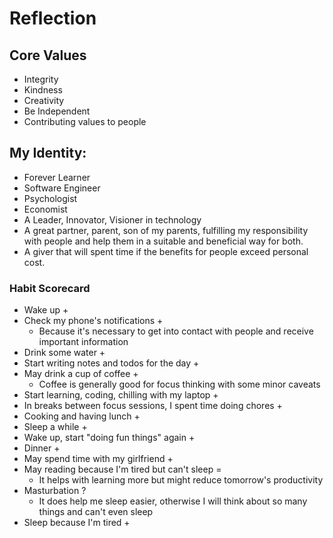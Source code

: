 # Reflection

## Core Values

- Integrity
- Kindness
- Creativity
- Be Independent
- Contributing values to people

## My Identity:

- Forever Learner
- Software Engineer
- Psychologist
- Economist
- A Leader, Innovator, Visioner in technology
- A great partner, parent, son of my parents, fulfilling my responsibility with people and help them in a suitable and beneficial way for both.
- A giver that will spent time if the benefits for people exceed personal cost.

### Habit Scorecard

- Wake up +
- Check my phone's notifications +
  - Because it's necessary to get into contact with people and receive important information
- Drink some water +
- Start writing notes and todos for the day +
- May drink a cup of coffee +
  - Coffee is generally good for focus thinking with some minor caveats
- Start learning, coding, chilling with my laptop +
- In breaks between focus sessions, I spent time doing chores +
- Cooking and having lunch +
- Sleep a while +
- Wake up, start "doing fun things" again +
- Dinner +
- May spend time with my girlfriend +
- May reading because I'm tired but can't sleep =
  - It helps with learning more but might reduce tomorrow's productivity
- Masturbation ?
  - It does help me sleep easier, otherwise I will think about so many things and can't even sleep
- Sleep because I'm tired +